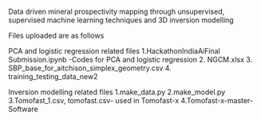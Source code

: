 Data driven mineral prospectivity mapping through unsupervised, supervised machine learning techniques and 3D inversion modelling


Files uploaded are as follows

PCA and logistic regression related files
1.HackathonIndiaAiFinal Submission.ipynb -Codes for PCA and logistic regression
2. NGCM.xlsx 
3. SBP_base_for_aitchison_simplex_geometry.csv 
4. training_testing_data_new2

Inversion modelling related files
1.make_data.py
2.make_model.py
3.Tomofast_1.csv, tomofast.csv- used in Tomofast-x
4.Tomofast-x-master- Software
